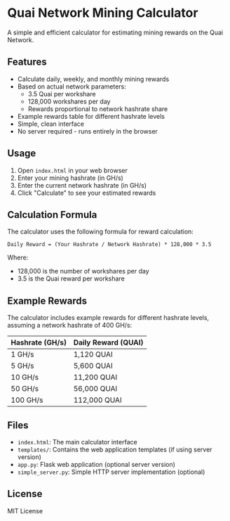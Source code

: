 # Quai Network Mining Calculator

A simple and efficient calculator for estimating mining rewards on the Quai Network.

## Features

- Calculate daily, weekly, and monthly mining rewards
- Based on actual network parameters:
  - 3.5 Quai per workshare
  - 128,000 workshares per day
  - Rewards proportional to network hashrate share
- Example rewards table for different hashrate levels
- Simple, clean interface
- No server required - runs entirely in the browser

## Usage

1. Open `index.html` in your web browser
2. Enter your mining hashrate (in GH/s)
3. Enter the current network hashrate (in GH/s)
4. Click "Calculate" to see your estimated rewards

## Calculation Formula

The calculator uses the following formula for reward calculation:
```
Daily Reward = (Your Hashrate / Network Hashrate) * 128,000 * 3.5
```

Where:
- 128,000 is the number of workshares per day
- 3.5 is the Quai reward per workshare

## Example Rewards

The calculator includes example rewards for different hashrate levels, assuming a network hashrate of 400 GH/s:

| Hashrate (GH/s) | Daily Reward (QUAI) |
|-----------------|---------------------|
| 1 GH/s          | 1,120 QUAI         |
| 5 GH/s          | 5,600 QUAI         |
| 10 GH/s         | 11,200 QUAI        |
| 50 GH/s         | 56,000 QUAI        |
| 100 GH/s        | 112,000 QUAI       |

## Files

- `index.html`: The main calculator interface
- `templates/`: Contains the web application templates (if using server version)
- `app.py`: Flask web application (optional server version)
- `simple_server.py`: Simple HTTP server implementation (optional)

## License

MIT License
